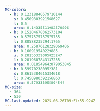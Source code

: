 ```yaml
---
MC-colors:
  - h: 0.12318840579710144
    s: 0.4509803921568627
    l: 0.5
    area: 0.14335511982570806
  - h: 0.15204678362573104
    s: 0.5757575757575755
    l: 0.8058823529411765
    area: 0.25876128229069406
  - h: 0.160919540229885
    s: 0.28155339805825247
    l: 0.2019607843137255
    area: 0.018549642079053845
  - h: 0.599702380952381
    s: 0.8615384615384618
    l: 0.7450980392156863
    area: 0.579333955804544
MC-size:
  - 364
  - 530
MC-last-updated: 2025-06-26T09:51:55.924Z
---
```

